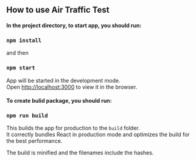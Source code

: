 ## How to use Air Traffic Test

#### In the project directory, to start app, you should run:

### `npm install`
and then
### `npm start`

App will be started in the development mode.<br>
Open [http://localhost:3000](http://localhost:3000) to view it in the browser.

#### To create bulid package, you should run:

### `npm run build`

This builds the app for production to the `build` folder.<br>
It correctly bundles React in production mode and optimizes the build for the best performance.

The build is minified and the filenames include the hashes.
